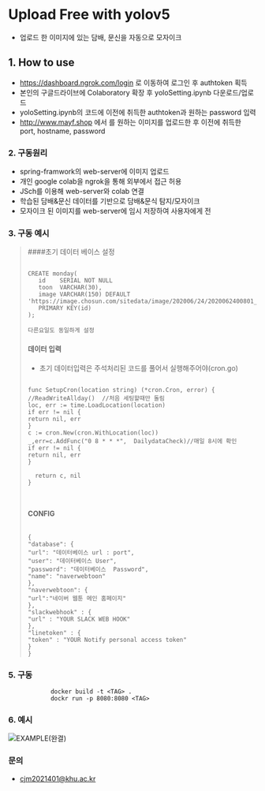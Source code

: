 # Upload Free with yolov5
- 업로드 한 이미지에 있는 담배, 문신을 자동으로 모자이크 

## 1. How to use
- https://dashboard.ngrok.com/login 로 이동하여 로그인 후 authtoken 획득
-     
  본인의 구글드라이브에 Colaboratory 확장 후 yoloSetting.ipynb 다운로드/업로드
- yoloSetting.ipynb의 코드에 이전에 취득한 authtoken과 원하는 password 입력  
- http://www.mayf.shop 에서 를 원하는 이미지를 업로드한 후
  이전에 취득한 port, hostname, password


### 2. 구동원리
- spring-framwork의 web-server에 이미지 업로드
- 개인 google colab을 ngrok을 통해 외부에서 접근 허용
- JSch를 이용해 web-server와 colab 연결
- 학습된 담배&문신 데이터를 기반으로 담배&문식 탐지/모자이크
- 모자이크 된 이미지를 web-server에 임시 저장하여 사용자에게 전




### 3. 구동 예시
>####초기 데이터 베이스 설정
><pre><code>
>CREATE monday(
>    id    SERIAL NOT NULL
>    toon  VARCHAR(30),
>    image VARCHAR(150) DEFAULT 'https://image.chosun.com/sitedata/image/202006/24/2020062400801_0.png',
>    PRIMARY KEY(id)
>);
>
> 다른요일도 동일하게 설정
></code></pre>
>
>#### 데이터 입력
>- 초기 데이터입력은 주석처리된 코드를 풀어서 실행해주어야(cron.go)
><pre><code>
>func SetupCron(location string) (*cron.Cron, error) {
>//ReadWriteAllday()  //처음 세팅할때만 돌림
>loc, err := time.LoadLocation(location)
>if err != nil {
>return nil, err
>}
>c := cron.New(cron.WithLocation(loc))
>_,err=c.AddFunc("0 8 * * *",  DailydataCheck)//매일 8시에 확인
>if err != nil {
>return nil, err
>}
>
>	return c, nil
>}           
>
>           
></code></pre>
>#### CONFIG
> <pre><code>
> {
>"database": {
>"url": "데이터베이스 url : port",
>"user": "데이터베이스 User",
>"password": "데이터베이스  Password",
>"name": "naverwebtoon"
> },
>"naverwebtoon": {
>"url":"네이버 웹툰 메인 홈페이지"
> },
>"slackwebhook" : {
>"url" : "YOUR SLACK WEB HOOK"
> },
>"linetoken" : {
>"token" : "YOUR Notify personal access token"
> }
> }
> </code></pre>

### 5. 구동
                docker build -t <TAG> .
                dockr run -p 8080:8080 <TAG>

### 6. 예시
![EXAMPLE(완결)](./img/IMG_0082.PNG)

### 문의
- cjm2021401@khu.ac.kr